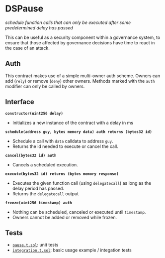 # DSPause

_schedule function calls that can only be executed after some predetermined delay has passed_

This can be useful as a security component within a governance system, to ensure that those affected by governance decisions have time to react in the case of an attack.

## Auth

This contract makes use of a simple multi-owner auth scheme. Owners can add (`rely`) or remove (`deny`) other owners. Methods marked with the `auth` modifier can only be called by owners.

## Interface

**`constructor(uint256 delay)`**

- Initializes a new instance of the contract with a delay in ms

**`schedule(address guy, bytes memory data) auth returns (bytes32 id)`**

- Schedule a call with `data` calldata to address `guy`.
- Returns the id needed to execute or cancel the call.

**`cancel(bytes32 id) auth`**

- Cancels a scheduled execution.

**`execute(bytes32 id) returns (bytes memory response)`**

- Executes the given function call (using `delegatecall`) as long as the delay period has passed.
- Returns the `delegatecall` output

**`freeze(uint256 timestamp) auth`**

- Nothing can be scheduled, canceled or executed until `timestamp`.
- Owners cannot be added or removed while frozen.

## Tests

- [`pause.t.sol`](./pause.t.sol): unit tests
- [`integration.t.sol`](./integration.t.sol): basic usage example / integation tests
